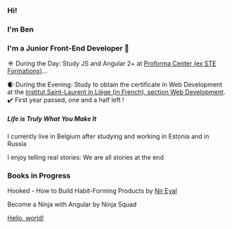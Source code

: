 ### Hi!
### I'm Ben 
### I'm a Junior Front-End Developer 👋

:sunny: During the Day: Study JS and Angular 2+ at [Proforma Center (ex STE Formations)](http://buzz4job.be/proforma/agile-developer-full-stack-javascript/)...

:waxing_crescent_moon: During the Evening: Study to obtain the certificate in Web Development at the [Institut Saint-Laurent in Liège (in French), section Web Development](https://www.isl.be/portfolio_item/formation-liege-web-developer-webmaster/ ). :heavy_check_mark: First year passed, one and a half left !



#####  Life is Truly What You Make It
I currently live in Belgium after studying and working in Estonia and in Russia

I enjoy telling real stories: We are all stories at the end

### Books in Progress
Hooked - How to Build Habit-Forming Products by [Nir Eyal](https://medium.com/startup-grind/nir-eyal-why-you-are-addicted-to-facebook-slack-pinterest-468a86eb562)

Become a Ninja with Angular by Ninja Squad

<a href="http://example.com/" target="_blank">Hello, world!</a>

<!--
**BenoitMayeur/BenoitMayeur** is a ✨ _special_ ✨ repository because its `README.md` (this file) appears on your GitHub profile.

Here are some ideas to get you started:

- 🔭 I’m currently working on ...
- 🌱 I’m currently learning ...
- 👯 I’m looking to collaborate on ...
- 🤔 I’m looking for help with ...
- 💬 Ask me about ...
- 📫 How to reach me: ...
- 😄 Pronouns: ...
- ⚡ Fun fact: ...
-->
